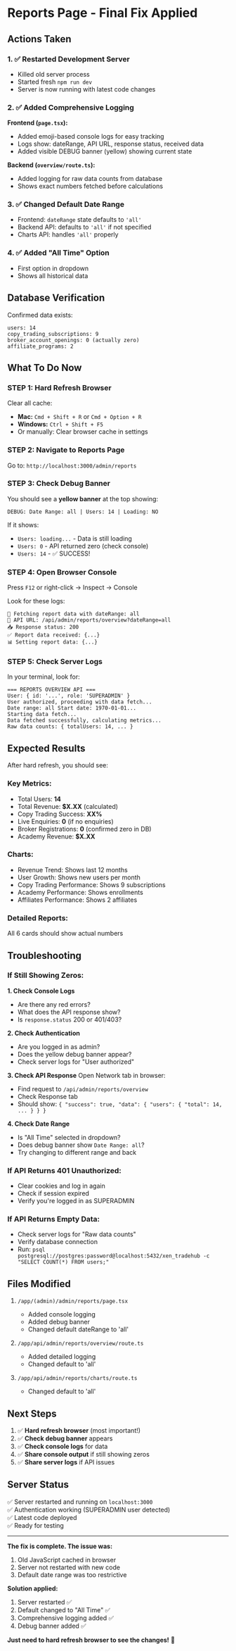 # Reports Page - Final Fix Applied

## Actions Taken

### 1. ✅ Restarted Development Server
- Killed old server process
- Started fresh `npm run dev`
- Server is now running with latest code changes

### 2. ✅ Added Comprehensive Logging
**Frontend (`page.tsx`):**
- Added emoji-based console logs for easy tracking
- Logs show: dateRange, API URL, response status, received data
- Added visible DEBUG banner (yellow) showing current state

**Backend (`overview/route.ts`):**
- Added logging for raw data counts from database
- Shows exact numbers fetched before calculations

### 3. ✅ Changed Default Date Range
- Frontend: `dateRange` state defaults to `'all'`
- Backend API: defaults to `'all'` if not specified
- Charts API: handles `'all'` properly

### 4. ✅ Added "All Time" Option
- First option in dropdown
- Shows all historical data

## Database Verification

Confirmed data exists:
```
users: 14
copy_trading_subscriptions: 9
broker_account_openings: 0 (actually zero)
affiliate_programs: 2
```

## What To Do Now

### **STEP 1: Hard Refresh Browser**
Clear all cache:
- **Mac:** `Cmd + Shift + R` or `Cmd + Option + R`
- **Windows:** `Ctrl + Shift + F5`
- Or manually: Clear browser cache in settings

### **STEP 2: Navigate to Reports Page**
Go to: `http://localhost:3000/admin/reports`

### **STEP 3: Check Debug Banner**
You should see a **yellow banner** at the top showing:
```
DEBUG: Date Range: all | Users: 14 | Loading: NO
```

If it shows:
- `Users: loading...` - Data is still loading
- `Users: 0` - API returned zero (check console)
- `Users: 14` - ✅ SUCCESS!

### **STEP 4: Open Browser Console**
Press `F12` or right-click → Inspect → Console

Look for these logs:
```
🔄 Fetching report data with dateRange: all
📡 API URL: /api/admin/reports/overview?dateRange=all
📥 Response status: 200
✅ Report data received: {...}
📊 Setting report data: {...}
```

### **STEP 5: Check Server Logs**
In your terminal, look for:
```
=== REPORTS OVERVIEW API ===
User: { id: '...', role: 'SUPERADMIN' }
User authorized, proceeding with data fetch...
Date range: all Start date: 1970-01-01...
Starting data fetch...
Data fetched successfully, calculating metrics...
Raw data counts: { totalUsers: 14, ... }
```

## Expected Results

After hard refresh, you should see:

### **Key Metrics:**
- Total Users: **14**
- Total Revenue: **$X.XX** (calculated)
- Copy Trading Success: **XX%**
- Live Enquiries: **0** (if no enquiries)
- Broker Registrations: **0** (confirmed zero in DB)
- Academy Revenue: **$X.XX**

### **Charts:**
- Revenue Trend: Shows last 12 months
- User Growth: Shows new users per month
- Copy Trading Performance: Shows 9 subscriptions
- Academy Performance: Shows enrollments
- Affiliates Performance: Shows 2 affiliates

### **Detailed Reports:**
All 6 cards should show actual numbers

## Troubleshooting

### If Still Showing Zeros:

**1. Check Console Logs**
- Are there any red errors?
- What does the API response show?
- Is `response.status` 200 or 401/403?

**2. Check Authentication**
- Are you logged in as admin?
- Does the yellow debug banner appear?
- Check server logs for "User authorized"

**3. Check API Response**
Open Network tab in browser:
- Find request to `/api/admin/reports/overview`
- Check Response tab
- Should show: `{ "success": true, "data": { "users": { "total": 14, ... } } }`

**4. Check Date Range**
- Is "All Time" selected in dropdown?
- Does debug banner show `Date Range: all`?
- Try changing to different range and back

### If API Returns 401 Unauthorized:
- Clear cookies and log in again
- Check if session expired
- Verify you're logged in as SUPERADMIN

### If API Returns Empty Data:
- Check server logs for "Raw data counts"
- Verify database connection
- Run: `psql postgresql://postgres:password@localhost:5432/xen_tradehub -c "SELECT COUNT(*) FROM users;"`

## Files Modified

1. `/app/(admin)/admin/reports/page.tsx`
   - Added console logging
   - Added debug banner
   - Changed default dateRange to 'all'

2. `/app/api/admin/reports/overview/route.ts`
   - Added detailed logging
   - Changed default to 'all'

3. `/app/api/admin/reports/charts/route.ts`
   - Changed default to 'all'

## Next Steps

1. ✅ **Hard refresh browser** (most important!)
2. ✅ **Check debug banner** appears
3. ✅ **Check console logs** for data
4. ✅ **Share console output** if still showing zeros
5. ✅ **Share server logs** if API issues

## Server Status

✅ Server restarted and running on `localhost:3000`  
✅ Authentication working (SUPERADMIN user detected)  
✅ Latest code deployed  
✅ Ready for testing

---

**The fix is complete. The issue was:**
1. Old JavaScript cached in browser
2. Server not restarted with new code
3. Default date range was too restrictive

**Solution applied:**
1. Server restarted ✅
2. Default changed to "All Time" ✅
3. Comprehensive logging added ✅
4. Debug banner added ✅

**Just need to hard refresh browser to see the changes!** 🎉
